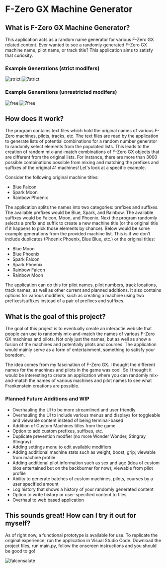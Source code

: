 # F-Zero GX Machine Generator

## What is F-Zero GX Machine Generator?
This application acts as a random name generator for various F-Zero GX related content. Ever wanted to see a randomly generated F-Zero GX machine name, pilot name, or track title? This application aims to satisfy that curiosity.

### Example Generations (strict modifers)
![strict](https://github.com/Lehgace/F-Zero-GX-Machine-Generator/assets/122835808/670bb722-a955-4e7d-89de-2ff1b93fae63)
![7strict](https://github.com/Lehgace/F-Zero-GX-Machine-Generator/assets/122835808/6f994686-c951-4606-be67-afe03e904844)
### Example Generations (unrestricted modifers)
![free](https://github.com/Lehgace/F-Zero-GX-Machine-Generator/assets/122835808/ca39279f-e132-4409-a703-490df90dba39)
![7free](https://github.com/Lehgace/F-Zero-GX-Machine-Generator/assets/122835808/40640bdd-42cb-484b-afbe-ed3a82796a70)


## How does it work?
The program contains text files which hold the original names of various F-Zero machines, pilots, tracks, etc. The text files are read by the application to generate lists of potential combinations for a random number generator to randomly select elements from the populated lists. This leads to the creation of random mix-and-match combinations of F-Zero GX objects that are different from the original lists. For instance, there are more than 3000 possible combinations possible from mixing and matching the prefixes and suffixes of the original 41 machines! Let's look at a specific example. 

Consider the following original machine titles: 
* Blue Falcon
* Spark Moon
* Rainbow Phoenix

The application splits the names into two categories: prefixes and suffixes. The available prefixes would be Blue, Spark, and Rainbow. The available suffixes would be Falcon, Moon, and Phoenix.
Next the program randomly selects a prefix and suffix to create a new machine title (or the original title if it happens to pick those elements by chance). Below would be some example generations from the provided machine list. This is if we don't include duplicates (Phoenix Phoenix, Blue Blue, etc.) or the original titles:
* Blue Moon
* Blue Phoenix
* Spark Falcon
* Spark Phoenix
* Rainbow Falcon
* Rainbow Moon

The application can do this for pilot names, pilot numbers, track locations, track names, as well as other current and planned additions. It also contains options for various modifiers, such as creating a machine using two prefixes/suffixes instead of a pair of prefixes and suffixes.

## What is the goal of this project?
The goal of this project is to eventually create an interactie website that people can use to randomly mix-and-match the names of various F-Zero GX machines and pilots. Not only just the names, but as well as show a fusion of the machines and potentially pilots and courses. The application would mainly serve as a form of entertainment, something to satisfy your boredom. 

The idea comes from my fascination of F-Zero GX. I thought the different names for the machines and pilots in the game was cool. So I thought it would be interesting to create an application where you can randomly mix-and-match the names of various machines and pilot names to see what Frankenstein creations are possible.

### Planned Future Additions and WIP
* Overhauling the UI to be more streamlined and user friendly
* Overhauling the UI to include various menus and displays for toggleable and viewable content instead of being terminal-based
* Addition of Custom Machines titles from the game
* Option to add custom prefixes, suffixes, etc.
* Duplicate prevention modfier (no more Wonder Wonder, Stingray Stingray)
* Adding settings menu to edit available modifiers
* Adding additional machine stats such as weight, boost, grip; viewable from machine profile
* Adding additional pilot information such as sex and age (idea of custom bios entertained but on the backburner for now); viewable from pilot profile
* Ability to generate batches of custom machines, pilots, courses by a user specified amount
* Log history that shows a history of your randomly generated content
* Option to write history or user-specified content to files
* Overhaul to web based application

## This sounds great! How can I try it out for myself?
As of right now, a functional prototype is available for use. To replicate the original experience, run the application in Visual Studio Code. Download the project files, run main.py, follow the onscreen instructions and you should be good to go!

![falconsalute](https://github.com/Lehgace/F-Zero-GX-Machine-Generator/assets/122835808/2850884b-28fe-41bc-a28a-a54f7b4066ae)
